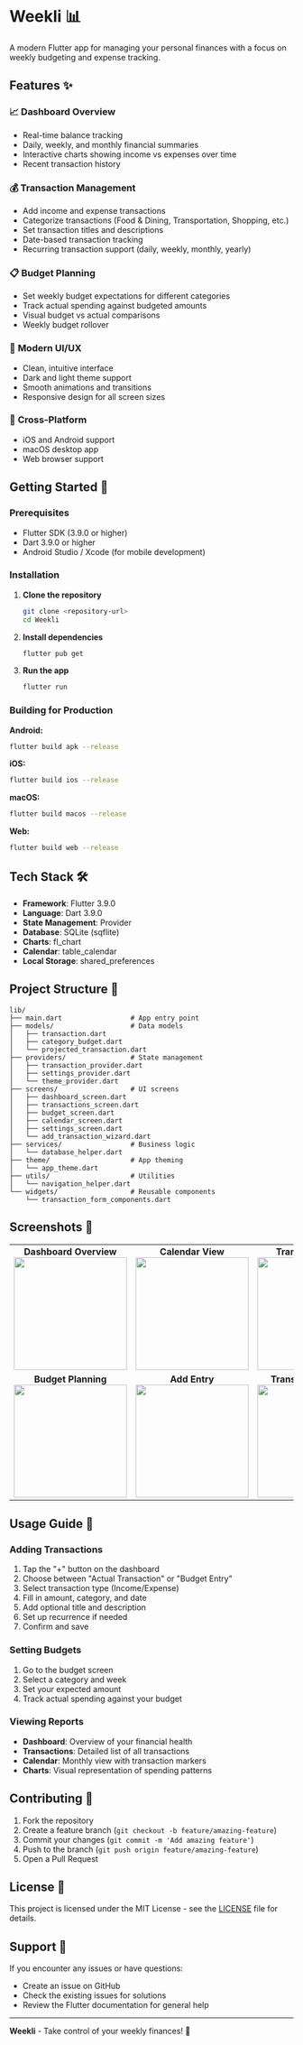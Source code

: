 # Weekli 📊

A modern Flutter app for managing your personal finances with a focus on weekly budgeting and expense tracking.

## Features ✨

### 📈 **Dashboard Overview**

- Real-time balance tracking
- Daily, weekly, and monthly financial summaries
- Interactive charts showing income vs expenses over time
- Recent transaction history

### 💰 **Transaction Management**

- Add income and expense transactions
- Categorize transactions (Food & Dining, Transportation, Shopping, etc.)
- Set transaction titles and descriptions
- Date-based transaction tracking
- Recurring transaction support (daily, weekly, monthly, yearly)

### 📋 **Budget Planning**

- Set weekly budget expectations for different categories
- Track actual spending against budgeted amounts
- Visual budget vs actual comparisons
- Weekly budget rollover

### 🎨 **Modern UI/UX**

- Clean, intuitive interface
- Dark and light theme support
- Smooth animations and transitions
- Responsive design for all screen sizes

### 📱 **Cross-Platform**

- iOS and Android support
- macOS desktop app
- Web browser support

## Getting Started 🚀

### Prerequisites

- Flutter SDK (3.9.0 or higher)
- Dart 3.9.0 or higher
- Android Studio / Xcode (for mobile development)

### Installation

1. **Clone the repository**

   ```bash
   git clone <repository-url>
   cd Weekli
   ```

2. **Install dependencies**

   ```bash
   flutter pub get
   ```

3. **Run the app**
   ```bash
   flutter run
   ```

### Building for Production

**Android:**

```bash
flutter build apk --release
```

**iOS:**

```bash
flutter build ios --release
```

**macOS:**

```bash
flutter build macos --release
```

**Web:**

```bash
flutter build web --release
```

## Tech Stack 🛠️

- **Framework**: Flutter 3.9.0
- **Language**: Dart 3.9.0
- **State Management**: Provider
- **Database**: SQLite (sqflite)
- **Charts**: fl_chart
- **Calendar**: table_calendar
- **Local Storage**: shared_preferences

## Project Structure 📁

```
lib/
├── main.dart                 # App entry point
├── models/                   # Data models
│   ├── transaction.dart
│   ├── category_budget.dart
│   └── projected_transaction.dart
├── providers/                # State management
│   ├── transaction_provider.dart
│   ├── settings_provider.dart
│   └── theme_provider.dart
├── screens/                  # UI screens
│   ├── dashboard_screen.dart
│   ├── transactions_screen.dart
│   ├── budget_screen.dart
│   ├── calendar_screen.dart
│   ├── settings_screen.dart
│   └── add_transaction_wizard.dart
├── services/                 # Business logic
│   └── database_helper.dart
├── theme/                    # App theming
│   └── app_theme.dart
├── utils/                    # Utilities
│   └── navigation_helper.dart
└── widgets/                  # Reusable components
    └── transaction_form_components.dart
```

## Screenshots 📸

<table>
  <tr>
    <td align="center">
      <b>Dashboard Overview</b><br/>
      <img src="docs/images/dashboard-overview.png" width="200"/>
    </td>
    <td align="center">
      <b>Calendar View</b><br/>
      <img src="docs/images/calendar-view.png" width="200"/>
    </td>
    <td align="center">
      <b>Transactions List</b><br/>
      <img src="docs/images/transactions-list.png" width="200"/>
    </td>
  </tr>
  <tr>
    <td align="center">
      <b>Budget Planning</b><br/>
      <img src="docs/images/budget-screen.png" width="200"/>
    </td>
    <td align="center">
      <b>Add Entry</b><br/>
      <img src="docs/images/add-entry.png" width="200"/>
    </td>
      <td align="center">
      <b>Transaction Wizard</b><br/>
      <img src="docs/images/transaction-wizard.png" width="200"/>
    </td>
  </tr>
</table>

## Usage Guide 📖

### Adding Transactions

1. Tap the "+" button on the dashboard
2. Choose between "Actual Transaction" or "Budget Entry"
3. Select transaction type (Income/Expense)
4. Fill in amount, category, and date
5. Add optional title and description
6. Set up recurrence if needed
7. Confirm and save

### Setting Budgets

1. Go to the budget screen
2. Select a category and week
3. Set your expected amount
4. Track actual spending against your budget

### Viewing Reports

- **Dashboard**: Overview of your financial health
- **Transactions**: Detailed list of all transactions
- **Calendar**: Monthly view with transaction markers
- **Charts**: Visual representation of spending patterns

## Contributing 🤝

1. Fork the repository
2. Create a feature branch (`git checkout -b feature/amazing-feature`)
3. Commit your changes (`git commit -m 'Add amazing feature'`)
4. Push to the branch (`git push origin feature/amazing-feature`)
5. Open a Pull Request

## License 📄

This project is licensed under the MIT License - see the [LICENSE](LICENSE) file for details.

## Support 💬

If you encounter any issues or have questions:

- Create an issue on GitHub
- Check the existing issues for solutions
- Review the Flutter documentation for general help

---

**Weekli** - Take control of your weekly finances! 💪
